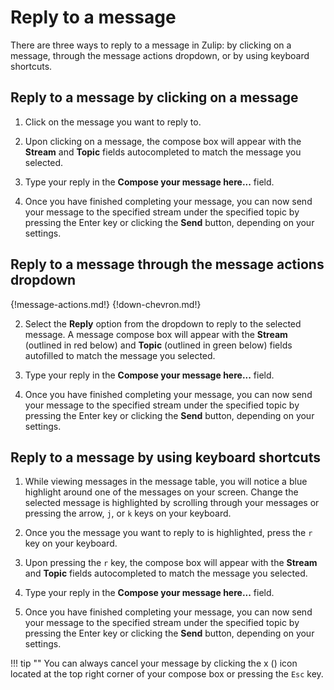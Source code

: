 # Reply to a message
There are three ways to reply to a message in Zulip: by clicking on a
message, through the message actions dropdown, or by using keyboard
shortcuts.

## Reply to a message by clicking on a message
1. Click on the message you want to reply to.

2. Upon clicking on a message, the compose box will appear with the
**Stream** and **Topic** fields autocompleted to match the message you
selected.

3. Type your reply in the **Compose your message here...** field.

4. Once you have finished completing your message, you can now send your
message to the specified stream under the specified topic by pressing the
Enter key or clicking the **Send** button, depending on your settings.

## Reply to a message through the message actions dropdown
{!message-actions.md!}
{!down-chevron.md!}

2. Select the **Reply** option from the dropdown to reply to the selected
message. A message compose box will appear with the **Stream** (outlined in red
below) and **Topic** (outlined in green below) fields autofilled to match the
message you selected.

3. Type your reply in the **Compose your message here...** field.

4. Once you have finished completing your message, you can now send your
message to the specified stream under the specified topic by pressing the
Enter key or clicking the **Send** button, depending on your settings.

## Reply to a message by using keyboard shortcuts
1. While viewing messages in the message table, you will notice a blue
highlight around one of the messages on your screen. Change the selected
message is highlighted by scrolling through your messages or pressing the
arrow, `j`, or `k` keys on your keyboard.

2. Once you the message you want to reply to is highlighted, press the `r`
key on your keyboard.

2. Upon pressing the `r` key, the compose box will appear with the
**Stream** and **Topic** fields autocompleted to match the message you
selected.

3. Type your reply in the **Compose your message here...** field.

4. Once you have finished completing your message, you can now send your
message to the specified stream under the specified topic by pressing the
Enter key or clicking the **Send** button, depending on your settings.

!!! tip ""
    You can always cancel your message by clicking the x (<i
    class="icon-vector-remove"></i>) icon located at the top right corner of
    your compose box or pressing the `Esc` key.
